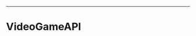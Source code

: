 -----------------------------------------------------------------------------------------------

# VideoGameAPI
